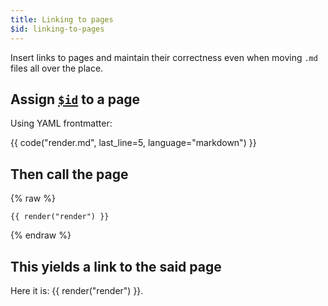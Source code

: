 ```yaml
---
title: Linking to pages
$id: linking-to-pages
---
```


Insert links to pages and maintain their correctness even when moving `.md` files all over the place.

## Assign [`$id`](https://iolanta.tech/vocabularies/id/) to a page

Using YAML frontmatter:

{{ code("render.md", last_line=5, language="markdown") }}

## Then call the page

{% raw %}
```jinja2
{{ render("render") }}
```
{% endraw %}

## This yields a link to the said page

Here it is: {{ render("render") }}.
